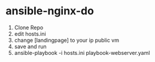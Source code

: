 # ansible-nginx-do

1. Clone Repo
2. edit hosts.ini
3. change [landingpage] to your ip public vm
4. save and run
5. ansible-playbook -i hosts.ini playbook-webserver.yaml
